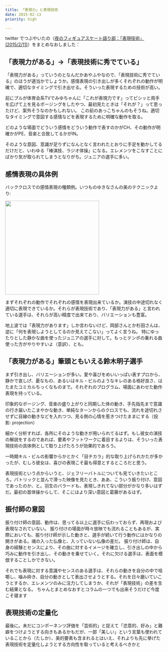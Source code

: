```yaml
---
title: 「表現力」と表現技術
date: 2015-02-13
priority: high

---
```


twitter でつぶやいたの（[夜のフィギュアスケート語り部：「表現技術」(2015/2/11)](http://togetter.com/li/782106)）をまとめなおしました：

## 「表現力がある」→「表現技術に秀でている」
「表現力がある」っていうのとなんだかあやふやなので、「表現技術に秀でている」のほうが適当かでしょうか。感情表現の引き出しが多くそれぞれの動作が明確で、適切なタイミングで引き出せる。そういった表現するための技術が高い。

前にプルが体育会系TVでみゆちゃんに「これが表現力です」ってピシッと両手を広げて上を見るポージングをしたやつ、最初見たときは「それが？」って思ったけど、案外そうなのかもしれない。
この前のあっこちゃんのもそうね。適切なタイミングで意図する感情などを表現するために明確な動作を取る。

どのような場面でどういう感情をどういう動作で表すのかがCH、その動作が明確かがPE、音楽と合致してるかがIN。

そのような意図、意識が足りずになんとなく言われたとおりに手足を動かしてるだけだと、いわゆる「棒演技、ラジオ体操」になる。エレメンツをこなすことにばかり気が取られてしまうとなりがち。ジュニアの選手に多い。

## 感情表現の具体例
バッククロスでの感情表現の種類例。いつものゆきなさんの美のテクニックより:

<a href="https://pbs.twimg.com/media/B9lDFc9CMAAl72n.jpg"><img src="https://pbs.twimg.com/media/B9lDFc9CMAAl72n.jpg" width="300"></a>

まずそれぞれの動作でそれぞれの感情を表現出来ているか。演技の中途切れなく適切に表現できているか。それらが表現技術であり、「表現力がある」と言われている選手は、それらが高い精度で出来ており、バリエーションも豊富。

地上波では「表現力があります」しか言わないけど、岡部さんとか杉田さんは、逆に「何を表現しようとしてるのか見えてこない」ってよく言うね。
特にゆったりとした静かな曲を使ったジュニアの選手に対して。もっとテンポの乗れる曲使った方がやりやすいよ（意訳）、とも。


## 「表現力がある」筆頭ともいえる鈴木明子選手

まず引き出し、バリエーションが多い。愛や喜びをめいいっぱい表すプロから、静かで哀しげ、憂なもの、あるいはキル・ビルのようなキレのある格好良さ、はたまたコミカルちっくなものまで。それぞれのプログラム、場面にあわせた動作表現を持っている。

印象的なポージング、音楽の盛り上がりと同期した体の動き、手先指先まで意識の行き届いたこまやかな動き、単純なターンからのクロスでも、流れを途切れさせずに目線の動きなどを入れつつ、見る側の心情を惹きつけたままにする（投影: projection）

細かく分析すれば、各所にそのような動きが用いられてるはず。もし彼女の演技の解説をするのであれば、要素やフットワークに着目するよりは、そういった表現技術の具体例として取り上げたろうが効果的であろう。

一時期キル・ビルの影響からかとかく「目チカラ」的な取り上げられかたが多かったが、むしろ彼女は、喜びの表現こそ最も得意とするところだと思う。

表現技術という点からいうと、ジェフリーバトルについても見ていきたいところ。パトリックと並んで滑った映像を見たとき、ああ、こういう振り付け、意図であったのか、と。羽生のバラードも、表現しきれてない部分がかなり多いはずだ。最初の首体操からして、そこにはより深い意図と葛藤があるはず。

## 振付師の意図
振り付け師の意図、動作は、思ってる以上に選手に伝わっておらず、再現および表現なされていない。
振り付けの場面が時々放映でも流れることもあるが、実際においても、振り付け師が示した動きと、選手が続いて行う動作にはかなりの開きがある。魂の入った仏像と、入っていない仏像の差だ。
振り付け師は、自身の経験とセンスにより、その曲に対するイメージを確立し、引き出しの中から巧みに動作を引き出し、その動きを乗せていく。それに欠ける選手は、表面を模倣することしかできない。

それでも表現に対する意識やセンスのある選手は、それらの動きを自分の中で咀嚼し、噛み砕き、自分の動きとして表出させようとする。それを日々磨いていこうとするか、エレメンツのみに注力してしまうか、それが「表現技術」の差を生む結果となる。
ちゃんとまとめなおすとコラムの一つでも出来そうだけど今度こそ寝ます

## 表現技術の定量化
最後に。未だにコンポーネンツ評価を「芸術的」と捉えて「恣意的、好み」と難癖をつけようとする向きもあるかもだが、一部「美しい」という言葉も使われていることから（たしか）、美的要素も含まれるとはいえ、それよりも先に挙げた表現技術を定量化しようとする方向性を取っていると考えるべきかと
